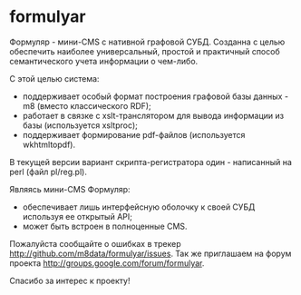 # formulyar
Формуляр - мини-CMS с нативной графовой СУБД. 
Созданна с целью обеспечить наиболее универсальный, простой и практичный способ семантического учета информации о чем-либо.

С этой целью система:
- поддерживает особый формат построения графовой базы данных - m8 (вместо классического RDF);
- работает в связке с xslt-транслятором для вывода информации из базы (используется xsltproc);
- поддерживает формирование pdf-файлов (используется wkhtmltopdf).

В текущей версии вариант скрипта-регистратора один - написанный на perl (файл pl/reg.pl).

Являясь мини-CMS Формуляр:
- обеспечивает лишь интерфейсную оболочку к своей СУБД используя ее открытый API;
- может быть встроен в полноценные CMS. 

Пожалуйста сообщайте о ошибках в трекер http://github.com/m8data/formulyar/issues. Так же приглашаем на форум проекта http://groups.google.com/forum/formulyar.

Спасибо за интерес к проекту!
